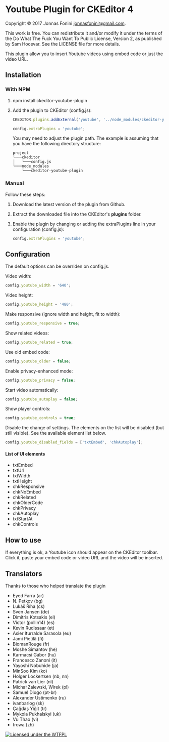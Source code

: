 Youtube Plugin for CKEditor 4
=============================

Copyright © 2017 Jonnas Fonini <jonnasfonini@gmail.com>.

This work is free. You can redistribute it and/or modify it under the
terms of the Do What The Fuck You Want To Public License, Version 2,
as published by Sam Hocevar. See the LICENSE file for more details.

This plugin allow you to insert Youtube videos using embed code or just the video URL.

## Installation

### With NPM

 1. npm install ckeditor-youtube-plugin

 2. Add the plugin to CKEditor (config.js):

    ````js
    CKEDITOR.plugins.addExternal('youtube', '../node_modules/ckeditor-youtube-plugin/youtube/');

    config.extraPlugins = 'youtube';
    ````

    You may need to adjust the plugin path. The example is assuming that you have the following directory structure:

    ```
    project
    └───ckeditor
    │   └───config.js
    └───node_modules
        └───ckeditor-youtube-plugin
    ```

### Manual

Follow these steps:

 1. Download the latest version of the plugin from Github.
 2. Extract the downloaded file into the CKEditor's **plugins** folder.
 3. Enable the plugin by changing or adding the extraPlugins line in your configuration (config.js):

    ````js
    config.extraPlugins = 'youtube';
    ````

## Configuration
The default options can be overriden on config.js.

Video width:

```js
config.youtube_width = '640';
```

Video height:

```js
config.youtube_height = '480';
```

Make responsive (ignore width and height, fit to width):

```js
config.youtube_responsive = true;
```

Show related videos:

```js
config.youtube_related = true;
```

Use old embed code:

```js
config.youtube_older = false;
```

Enable privacy-enhanced mode:

```js
config.youtube_privacy = false;
```

Start video automatically:

```js
config.youtube_autoplay = false;
```

Show player controls:

```js
config.youtube_controls = true;
```

Disable the change of settings. The elements on the list will be disabled (but still visible).
See the available element list below.

```js
config.youtube_disabled_fields = ['txtEmbed', 'chkAutoplay'];
```

#### List of UI elements

* txtEmbed
* txtUrl
* txtWidth
* txtHeight
* chkResponsive
* chkNoEmbed
* chkRelated
* chkOlderCode
* chkPrivacy
* chkAutoplay
* txtStartAt
* chkControls


## How to use
If everything is ok, a Youtube icon should appear on the CKEditor toolbar. Click it,
paste your embed code or video URL and the video will be inserted.

## Translators
Thanks to those who helped translate the plugin

 * Eyed Farra (ar)
 * N. Petkov (bg)
 * Lukáš Říha (cs)
 * Sven Jansen (de)
 * Dimitris Kotsakis (el)
 * Victor (pollin14) (es)
 * Kevin Rudissaar (et)
 * Asier Iturralde Sarasola (eu)
 * Jami Pietilä (fi)
 * BiomanRouge (fr)
 * Moshe Simantov (he)
 * Karmacsi Gábor (hu)
 * Francesco Zanoni (it)
 * Yayoshi Nobuhide (ja)
 * MinSoo Kim (ko)
 * Holger Lockertsen (nb, nn)
 * Patrick van Lier (nl)
 * Michał Zalewski, Wirek (pl)
 * Samuel Diogo (pt-br)
 * Alexander Ustimenko (ru)
 * ivanbarlog (sk)
 * Çağdaş Yiğit (tr)
 * Mykola Pukhalskyi (uk)
 * Vu Thao (vi)
 * trowa (zh)


[![Licensed under the WTFPL](http://www.wtfpl.net/wp-content/uploads/2012/12/wtfpl-badge-2.png "Licensed under the WTFPL")](http://www.wtfpl.net)
